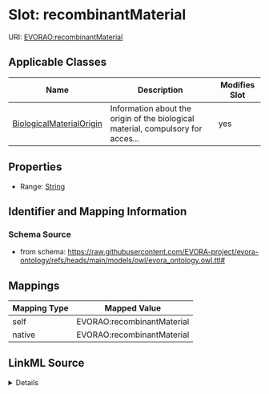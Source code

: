 

# Slot: recombinantMaterial



URI: [EVORAO:recombinantMaterial](https://raw.githubusercontent.com/EVORA-project/evora-ontology/refs/heads/main/models/owl/evora_ontology.owl.ttl#recombinantMaterial)



<!-- no inheritance hierarchy -->





## Applicable Classes

| Name | Description | Modifies Slot |
| --- | --- | --- |
| [BiologicalMaterialOrigin](BiologicalMaterialOrigin.md) | Information about the origin of the biological material, compulsory for acces... |  yes  |







## Properties

* Range: [String](String.md)





## Identifier and Mapping Information







### Schema Source


* from schema: https://raw.githubusercontent.com/EVORA-project/evora-ontology/refs/heads/main/models/owl/evora_ontology.owl.ttl#




## Mappings

| Mapping Type | Mapped Value |
| ---  | ---  |
| self | EVORAO:recombinantMaterial |
| native | EVORAO:recombinantMaterial |




## LinkML Source

<details>
```yaml
name: recombinantMaterial
from_schema: https://raw.githubusercontent.com/EVORA-project/evora-ontology/refs/heads/main/models/owl/evora_ontology.owl.ttl#
rank: 1000
alias: recombinantMaterial
domain_of:
- BiologicalMaterialOrigin
range: string

```
</details>